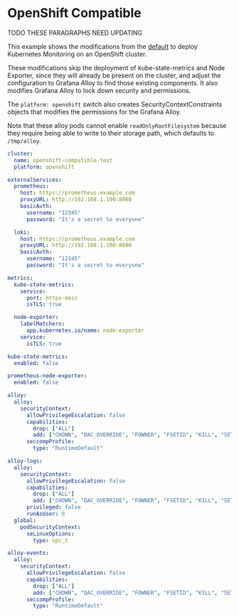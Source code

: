 # OpenShift Compatible

TODO THESE PARAGRAPHS NEED UPDATING

This example shows the modifications from the [default](../default-values) to deploy Kubernetes Monitoring on an OpenShift cluster.

These modifications skip the deployment of kube-state-metrics and Node Exporter, since they will already be present on
the cluster, and adjust the configuration to Grafana Alloy to find those existing components.
It also modifies Grafana Alloy to lock down security and permissions. 

The `platform: openshift` switch also creates SecurityContextConstraints objects that modifies the permissions for the
Grafana Alloy.

Note that these alloy pods cannot enable `readOnlyRootFilesystem` because they require being able to write to their
storage path, which defaults to `/tmp/alloy`.

```yaml
cluster:
  name: openshift-compatible-test
  platform: openshift

externalServices:
  prometheus:
    host: https://prometheus.example.com
    proxyURL: http://192.168.1.100:8080
    basicAuth:
      username: "12345"
      password: "It's a secret to everyone"

  loki:
    host: https://prometheus.example.com
    proxyURL: http://192.168.1.100:8080
    basicAuth:
      username: "12345"
      password: "It's a secret to everyone"

metrics:
  kube-state-metrics:
    service:
      port: https-main
      isTLS: true

  node-exporter:
    labelMatchers:
      app.kubernetes.io/name: node-exporter
    service:
      isTLS: true

kube-state-metrics:
  enabled: false

prometheus-node-exporter:
  enabled: false

alloy:
  alloy:
    securityContext:
      allowPrivilegeEscalation: false
      capabilities:
        drop: ["ALL"]
        add: ["CHOWN", "DAC_OVERRIDE", "FOWNER", "FSETID", "KILL", "SETGID", "SETUID", "SETPCAP", "NET_BIND_SERVICE", "NET_RAW", "SYS_CHROOT", "MKNOD", "AUDIT_WRITE", "SETFCAP"]
      seccompProfile:
        type: "RuntimeDefault"

alloy-logs:
  alloy:
    securityContext:
      allowPrivilegeEscalation: false
      capabilities:
        drop: ["ALL"]
        add: ["CHOWN", "DAC_OVERRIDE", "FOWNER", "FSETID", "KILL", "SETGID", "SETUID", "SETPCAP", "NET_BIND_SERVICE", "NET_RAW", "SYS_CHROOT", "MKNOD", "AUDIT_WRITE", "SETFCAP"]
      privileged: false
      runAsUser: 0
  global:
    podSecurityContext:
      seLinuxOptions:
        type: spc_t

alloy-events:
  alloy:
    securityContext:
      allowPrivilegeEscalation: false
      capabilities:
        drop: ["ALL"]
        add: ["CHOWN", "DAC_OVERRIDE", "FOWNER", "FSETID", "KILL", "SETGID", "SETUID", "SETPCAP", "NET_BIND_SERVICE", "NET_RAW", "SYS_CHROOT", "MKNOD", "AUDIT_WRITE", "SETFCAP"]
      seccompProfile:
        type: "RuntimeDefault"
```
